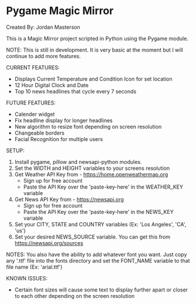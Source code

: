 # Pygame Magic Mirror 
Created By: Jordan Masterson

This is a Magic Mirror project scripted in Python using the Pygame module.

NOTE:  This is still in development. It is very basic at the moment but I will continue to add more features.

CURRENT FEATURES:
 - Displays Current Temperature and Condition Icon for set location
 - 12 Hour Digital Clock and Date
 - Top 10 news headlines that cycle every 7 seconds
 
FUTURE FEATURES:
 - Calender widget
 - Fix headline display for longer headlines
 - New algorithm to resize font depending on screen resolution
 - Changeable borders
 - Facial Recognition for multiple users
 
SETUP:
1. Install pygame, pillow and newsapi-python modules.
2. Set the WIDTH and HEIGHT variables to your screens resolution
3. Get Weather API Key from - https://home.openweathermap.org
    - Sign up for free account
    - Paste the API Key over the 'paste-key-here' in the WEATHER_KEY variable
4. Get News API Key from - https://newsapi.org
    - Sign up for free account
    - Paste the API Key over the 'paste-key-here' in the NEWS_KEY variable
5. Set your CITY, STATE and COUNTRY variables (Ex: 'Los Angeles', 'CA', 'us')
6. Set your desired NEWS_SOURCE variable.  You can get this from https://newsapi.org/sources

NOTES: 
You also have the ability to add whatever font you want. Just copy any '.ttf' file into the fonts directory 
and set the FONT_NAME variable to that file name (Ex: 'arial.ttf')

KNOWN ISSUES:
 - Certain font sizes will cause some text to display further apart or closer to each other depending on the screen resolution